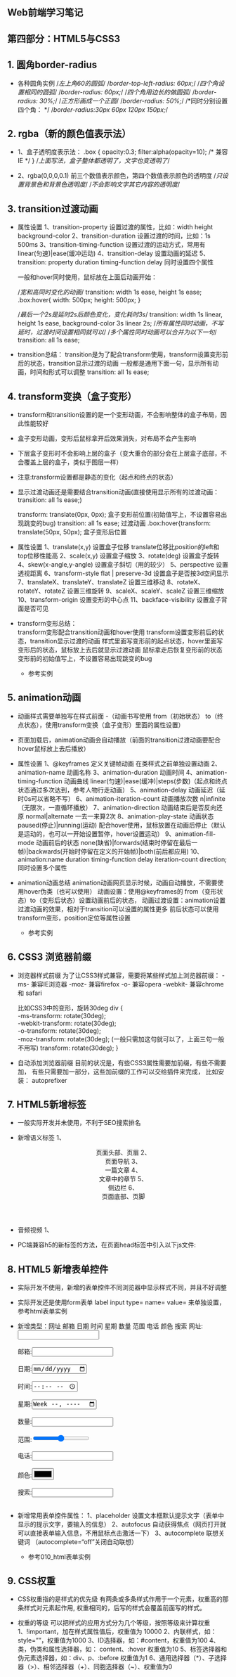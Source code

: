 ## Web前端学习笔记 ##

## 第四部分：HTML5与CSS3

## 1. 圆角border-radius
- 各种圆角实例
    /*左上角60的圆弧*/
    /*border-top-left-radius: 60px;*/
    /*四个角设置相同的圆弧*/
    /*border-radius: 60px;*/
    /*四个角用边长的做圆弧*/
    /*border-radius: 30%;*/
    /*正方形画成一个正圆*/
    /*border-radius: 50%;*/
    /*同时分别设置四个角： */
    /*border-radius:30px 60px 120px 150px;*/
    
## 2. rgba（新的颜色值表示法）
- 1、盒子透明度表示法：
    .box
    {
        opacity:0.3;
        filter:alpha(opacity=10); /* 兼容IE */
    }
    /*上面写法，盒子整体都透明了，文字也变透明了*/

- 2、rgba(0,0,0,0.1) 前三个数值表示颜色，第四个数值表示颜色的透明度
    /*只设置背景色和背景色透明度*/
    /*不会影响文字其它内容的透明度*/ 
    
## 3. transition过渡动画
- 属性设置
    1、transition-property 设置过渡的属性，比如：width height background-color
    2、transition-duration 设置过渡的时间，比如：1s 500ms
    3、transition-timing-function 设置过渡的运动方式，常用有 linear(匀速)|ease(缓冲运动)
    4、transition-delay 设置动画的延迟
    5、transition: property duration timing-function delay 同时设置四个属性
    
    一般和hover同时使用，鼠标放在上面后动画开始：
    
    /*宽和高同时变化的动画*/
        transition: width 1s ease, height 1s ease;
        .box:hover{
                width: 500px;
                height: 500px;
            }
        
    /*最后一个2s是延时2s后颜色变化，变化耗时3s*/
        transition: width 1s linear, height 1s ease, background-color 3s linear 2s;
    /*所有属性同时动画，不写延时，过渡时间设置相同就可以*/
    /*多个属性同时动画可以合并为以下一句*/
        transition: all 1s ease;
    
- transition总结：
    transition是为了配合transform使用，transform设置变形前后的状态，transition显示过渡的动画
    一般都是通用下面一句，显示所有动画，时间和形式可以调整
        transition: all 1s ease;
        
## 4. transform变换（盒子变形）
- transform和transition设置的是一个变形动画，不会影响整体的盒子布局，因此性能较好
- 盒子变形动画，变形后鼠标拿开后效果消失，对布局不会产生影响
- 下层盒子变形时不会影响上层的盒子（变大重合的部分会在上层盒子底部，不会覆盖上层的盒子，类似于图层一样）

- 注意:transform设置都是静态的变化（起点和终点的状态）
- 显示过渡动画还是需要结合transition动画(直接使用显示所有的过渡动画：transition: all 1s ease;)

    transform: translate(0px, 0px); 盒子变形前位置(初始值写上，不设置容易出现跳变的bug)
    transition: all 1s ease; 过渡动画
    .box:hover{transform: translate(50px, 50px); 盒子变形后位置

- 属性设置
    1、translate(x,y) 设置盒子位移
        translate位移比position的left和top位移性能高
    2、scale(x,y) 设置盒子缩放
    3、rotate(deg) 设置盒子旋转
    4、skew(x-angle,y-angle) 设置盒子斜切（用的较少）
    5、perspective 设置透视距离
    6、transform-style flat | preserve-3d 设置盒子是否按3d空间显示
    7、translateX、translateY、translateZ 设置三维移动
    8、rotateX、rotateY、rotateZ 设置三维旋转
    9、scaleX、scaleY、scaleZ 设置三维缩放
    10、transform-origin 设置变形的中心点
    11、backface-visibility 设置盒子背面是否可见 

- transform变形总结：  
     transform变形配合transition动画和hover使用
     transform设置变形前后的状态，transition显示过渡的动画
     样式里面写变形前的起点状态，hover里面写变形后的状态，鼠标放上去后就显示过渡动画
     鼠标拿走后恢复变形前的状态
     变形前的初始值写上，不设置容易出现跳变的bug
     - 参考实例
    
## 5. animation动画
- 动画样式需要单独写在样式前面
-（动画书写使用 from（初始状态） to（终点状态），使用transform变换（盒子变形）里面的属性设置）
- 页面加载后，animation动画会自动播放（前面的transition过渡动画要配合hover鼠标放上去后播放）

- 属性设置
    1、@keyframes 定义关键帧动画
        在类样式之前单独设置动画
    2、animation-name 动画名称
    3、animation-duration 动画时间
    4、animation-timing-function 动画曲线 linear(匀速)|ease(缓冲)|steps(步数)（起点和终点状态通过多次达到，参考人物行走动画）
    5、animation-delay 动画延迟（延时0s可以省略不写）
    6、animation-iteration-count 动画播放次数 n|infinite（无限次，一直循环播放）
    7、animation-direction 动画结束后是否反向还原 normal|alternate
        一去一来算2次
    8、animation-play-state 动画状态 paused(停止)|running(运动)
        配合hover使用，鼠标放置在动画后停止（默认是运动的，也可以一开始设置暂停，hover设置运动）
    9、animation-fill-mode 动画前后的状态 none(缺省)|forwards(结束时停留在最后一帧)|backwards(开始时停留在定义的开始帧)|both(前后都应用)
    10、animation:name duration timing-function delay iteration-count direction;同时设置多个属性         
     
- animation动画总结
    animation动画网页显示时候，动画自动播放，不需要使用hover伪类（也可以使用）
    动画设置：使用@keyframes的 from（变形状态）to（变形后状态）设置动画前后的状态，
    动画过渡设置：animation设置过渡动画的效果，相对于transition可以设置的属性更多
    前后状态可以使用transform变形，position定位等属性设置
    - 参考实例
    
## 6. CSS3 浏览器前缀     
- 浏览器样式前缀
    为了让CSS3样式兼容，需要将某些样式加上浏览器前缀：
        -ms- 兼容IE浏览器
        -moz- 兼容firefox
        -o- 兼容opera
        -webkit- 兼容chrome 和 safari 
        
    比如CSS3中的变形，旋转30deg
    div
    {    
        -ms-transform: rotate(30deg);        
        -webkit-transform: rotate(30deg);    
        -o-transform: rotate(30deg);        
        -moz-transform: rotate(30deg);  (一般只需加这句就可以了，上面三句一般不用写) 
        transform: rotate(30deg);
    }

- 自动添加浏览器前缀
    目前的状况是，有些CSS3属性需要加前缀，有些不需要加，
    有些只需要加一部分，这些加前缀的工作可以交给插件来完成，
    比如安装： autoprefixer 
    
## 7. HTML5新增标签
- 一般实际开发并未使用，不利于SEO搜索排名
- 新增语义标签
    1、<header> 页面头部、页眉
    2、<nav> 页面导航
    3、<article> 一篇文章
    4、<section> 文章中的章节
    5、<aside> 侧边栏
    6、<footer> 页面底部、页脚

- 音频视频
    1、<audio>
    2、<video>

- PC端兼容h5的新标签的方法，在页面head标签中引入以下js文件:
    <script type="text/javascript" src="//cdn.bootcss.com/html5shiv/r29/html5.js"></script>

## 8. HTML5 新增表单控件
- 实际开发不使用，新增的表单控件不同浏览器中显示样式不同，并且不好调整
- 实际开发还是使用form表单 label input type= name= value= 来单独设置，参考html表单实例
- 新增类型：网址 邮箱 日期 时间 星期 数量 范围 电话 颜色 搜索
    <label>网址:</label><input type="url" name="" required><br><br> 
    <label>邮箱:</label><input type="email" name="" required><br><br> 
    <label>日期:</label><input type="date" name=""><br><br> 
    <label>时间:</label><input type="time" name=""><br><br> 
    <label>星期:</label><input type="week" name=""><br><br> 
    <label>数量:</label><input type="number" name=""> <br><br>
    <label>范围:</label><input type="range" name=""><br><br> 
    <label>电话:</label><input type="tel" name=""><br><br> 
    <label>颜色:</label><input type="color" name=""><br><br> 
    <label>搜索:</label><input type="search" name=""><br><br>

- 新增常用表单控件属性：
    1、placeholder 设置文本框默认提示文字（表单中显示的提示文字，要输入的信息）
    2、autofocus 自动获得焦点（网页打开就可以直接表单输入信息，不用鼠标点击激活一下）
    3、autocomplete 联想关键词 （autocomplete=“off”关闭自动联想）  
    - 参考010_html表单实例  
    
## 9. CSS权重
- CSS权重指的是样式的优先级
    有两条或多条样式作用于一个元素，权重高的那条样式对元素起作用,
    权重相同的，后写的样式会覆盖前面写的样式。     
    
- 权重的等级
    可以把样式的应用方式分为几个等级，按照等级来计算权重
    1、!important，加在样式属性值后，权重值为 10000
    2、内联样式，如：style=””，权重值为1000
    3、ID选择器，如：#content，权重值为100
    4、类，伪类和属性选择器，如： content、:hover 权重值为10
    5、标签选择器和伪元素选择器，如：div、p、:before 权重值为1
    6、通用选择器（*）、子选择器（>）、相邻选择器（+）、同胞选择器（~）、权重值为0                  